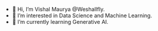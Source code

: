 - 👋 Hi, I’m Vishal Maurya @Weshallfly.
- 👀 I’m interested in Data Science and Machine Learning.
- 🌱 I’m currently learning Generative AI.
